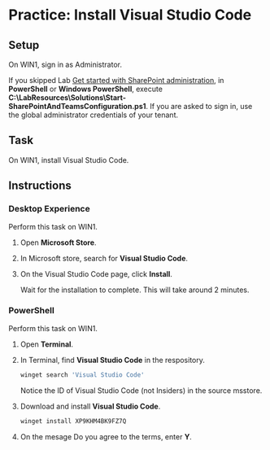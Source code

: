 # Practice: Install Visual Studio Code

## Setup

On WIN1, sign in as Administrator.

If you skipped Lab [Get started with SharePoint administration](/Instructions/Labs/Get-started-with-SharePoint-administration.md), in **PowerShell** or **Windows PowerShell**, execute **C:\LabResources\Solutions\Start-SharePointAndTeamsConfiguration.ps1**. If you are asked to sign in, use the global administrator credentials of your tenant.

## Task

On WIN1, install Visual Studio Code.

## Instructions

### Desktop Experience

Perform this task on WIN1.

1. Open **Microsoft Store**.
1. In Microsoft store, search for **Visual Studio Code**.
1. On the Visual Studio Code page, click **Install**.

    Wait for the installation to complete. This will take around 2 minutes.

### PowerShell

Perform this task on WIN1.

1. Open **Terminal**.
1. In Terminal, find **Visual Studio Code** in the respository.

    ````powershell
    winget search 'Visual Studio Code'
    ````

    Notice the ID of Visual Studio Code (not Insiders) in the source msstore.

1. Download and install **Visual Studio Code**.

    ````powershell
    winget install XP9KHM4BK9FZ7Q
    ````

1. On the mesage Do you agree to the terms, enter **Y**.
